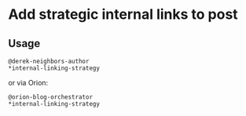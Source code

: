 # Add strategic internal links to post

## Usage
```
@derek-neighbors-author
*internal-linking-strategy
```

or via Orion:

```
@orion-blog-orchestrator
*internal-linking-strategy
```
